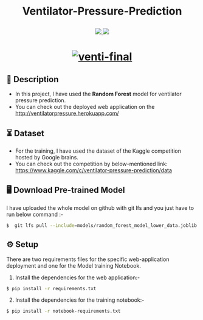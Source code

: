 <h1 align="center">
    <p>Ventilator-Pressure-Prediction</p>
</h1>

<p align="center">
    <a href="" alt="License">
        <img src="https://img.shields.io/badge/license-MIT-blue" />
    </a>
    <a href="" alt="Python Version">
        <img src="https://img.shields.io/badge/python-3.6%2C3.7%2C3.8-blue?logo=python" />
    </a>
</p> 

<h1 align="center">
    <a href="https://imgbb.com/"><img src="https://i.ibb.co/V27nkcf/venti-final.gif" alt="venti-final" border="0"></a>
</h1>

## 📝 Description
- In this project, I have used the **Random Forest** model for ventilator pressure prediction.
- You can check out the deployed web application on the  http://ventilatorpressure.herokuapp.com/

## ⏳ Dataset
- For the training, I have used the dataset of the Kaggle competition hosted by Google brains.
- You can check out the competition by below-mentioned link: https://www.kaggle.com/c/ventilator-pressure-prediction/data

## :desktop_computer: Download Pre-trained Model
I have uploaded the whole model on github with git lfs and you just have to run below command :-
```bash
$  git lfs pull --include=models/random_forest_model_lower_data.joblib

```

## :gear: Setup
There are two requirements files for the specific web-application deployment and one for the Model training Notebook.
 
1. Install the dependencies for the web application:-
```bash
$ pip install -r requirements.txt

```
2. Install the dependencies for the training notebook:-
```bash
$ pip install -r notebook-requirements.txt

```
